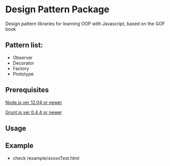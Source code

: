 Design Pattern Package
========
Design pattern libraries for learning OOP with Javascript, based on the GOF book

Pattern list:
----
- Observer
- Decorator
- Factory
- Prototype

Prerequisites
----
  [Node.js ver 12.04 or newer](http://nodejs.org)
  
  [Grunt.js ver 0.4.4 or newer](http://gruntjs.com/)
 
    
Usage
----

Example
----
- check /example/xxxxxTest.html
